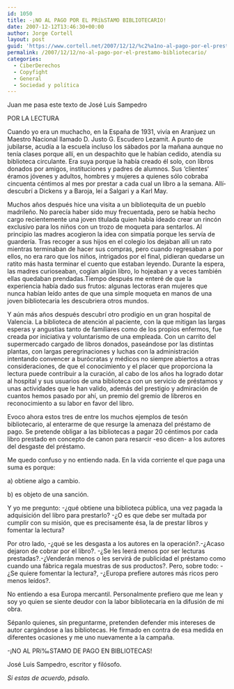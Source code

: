 ```yaml
---
id: 1050
title: -¡NO AL PAGO POR EL PRí‰STAMO BIBLIOTECARIO!
date: 2007-12-12T13:46:30+00:00
author: Jorge Cortell
layout: post
guid: 'https://www.cortell.net/2007/12/12/%c2%a1no-al-pago-por-el-prestamo-bibliotecario/'
permalink: /2007/12/12/no-al-pago-por-el-prestamo-bibliotecario/
categories:
  - CiberDerechos
  - Copyfight
  - General
  - Sociedad y polí­tica
---
```

Juan me pasa este texto de José Luis Sampedro
  
POR LA LECTURA
  
Cuando yo era un muchacho, en la España de 1931, viví­a en Aranjuez un Maestro Nacional llamado D. Justo G. Escudero Lezamit. A punto de jubilarse, acudí­a a la escuela incluso los sábados por la mañana aunque no tení­a clases porque allí­, en un despachito que le habí­an cedido, atendí­a su biblioteca circulante. Era suya porque la habí­a creado él solo, con libros donados por amigos, instituciones y padres de alumnos. Sus ‘clientes‘ éramos jóvenes y adultos, hombres y mujeres a quienes sólo cobraba cincuenta céntimos al mes por prestar a cada cual un libro a la semana. Allí­ descubrí­ a Dickens y a Baroja, leí­ a Salgari y a Karl May.

Muchos años después hice una visita a un bibliotequita de un pueblo madrileño. No parecí­a haber sido muy frecuentada, pero se habí­a hecho cargo recientemente una joven titulada quien habí­a ideado crear un rincón exclusivo para los niños con un trozo de moqueta para sentarlos. Al principio las madres acogieron la idea con simpatí­a porque les serví­a de guarderí­a. Tras recoger a sus hijos en el colegio los dejaban allí­ un rato mientras terminaban de hacer sus compras, pero cuando regresaban a por ellos, no era raro que los niños, intrigados por el final, pidieran quedarse un ratito más hasta terminar el cuento que estaban leyendo. Durante la espera, las madres curioseaban, cogí­an algún libro, lo hojeaban y a veces también ellas quedaban prendadas.Tiempo después me enteré de que la experiencia habí­a dado sus frutos: algunas lectoras eran mujeres que nunca habí­an leí­do antes de que una simple moqueta en manos de una joven bibliotecaria les descubriera otros mundos.

Y aún más años después descubrí­ otro prodigio en un gran hospital de Valencia. La biblioteca de atención al paciente, con la que mitigan las largas esperas y angustias tanto de familiares como de los propios enfermos, fue creada por iniciativa y voluntarismo de una empleada. Con un carrito del supermercado cargado de libros donados, paseándose por las distintas plantas, con largas peregrinaciones y luchas con la administración intentando convencer a burócratas y médicos no siempre abiertos a otras consideraciones, de que el conocimiento y el placer que proporciona la lectura puede contribuir a la curación, al cabo de los años ha logrado dotar al hospital y sus usuarios de una biblioteca con un servicio de préstamos y unas actividades que le han valido, además del prestigio y admiración de cuantos hemos pasado por ahí­, un premio del gremio de libreros en reconocimiento a su labor en favor del libro.

Evoco ahora estos tres de entre los muchos ejemplos de tesón bibliotecario, al enterarme de que resurge la amenaza del préstamo de pago. Se pretende obligar a las bibliotecas a pagar 20 céntimos por cada libro prestado en concepto de canon para resarcir -eso dicen- a los autores del desgaste del préstamo.

Me quedo confuso y no entiendo nada. En la vida corriente el que paga una suma es porque:
  
a) obtiene algo a cambio.
  
b) es objeto de una sanción.

Y yo me pregunto: -¿qué obtiene una biblioteca pública, una vez pagada la adquisición del libro para prestarlo? -¿O es que debe ser multada por cumplir con su misión, que es precisamente ésa, la de prestar libros y fomentar la lectura?
  
Por otro lado, -¿qué se les desgasta a los autores en la operación?.-¿Acaso dejaron de cobrar por el libro?. -¿Se les leerá menos por ser lecturas prestadas?.-¿Venderán menos o les servirá de publicidad el préstamo como cuando una fábrica regala muestras de sus productos?. Pero, sobre todo: -¿Se quiere fomentar la lectura?, -¿Europa prefiere autores más ricos pero menos leí­dos?.

No entiendo a esa Europa mercantil. Personalmente prefiero que me lean y soy yo quien se siente deudor con la labor bibliotecaria en la difusión de mi obra.

Sépanlo quienes, sin preguntarme, pretenden defender mis intereses de autor cargándose a las bibliotecas. He firmado en contra de esa medida en diferentes ocasiones y me uno nuevamente a la campaña.

-¡NO AL PRí‰STAMO DE PAGO EN BIBLIOTECAS!
  
José Luis Sampedro, escritor y filósofo.
  
_Si estas de acuerdo, pásalo._